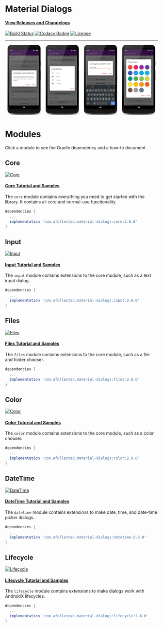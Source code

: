 # Material Dialogs

#### [View Releases and Changelogs](https://github.com/afollestad/material-dialogs/releases)

[![Build Status](https://travis-ci.org/afollestad/material-dialogs.svg)](https://travis-ci.org/afollestad/material-dialogs)
[![Codacy Badge](https://api.codacy.com/project/badge/Grade/0a4acc30a9ce440087f7688735359bb8)](https://www.codacy.com/app/drummeraidan_50/material-dialogs?utm_source=github.com&amp;utm_medium=referral&amp;utm_content=afollestad/material-dialogs&amp;utm_campaign=Badge_Grade)
[![License](https://img.shields.io/badge/License-Apache%202.0-blue.svg)](https://opensource.org/licenses/Apache-2.0)

---

![Screenshots](https://raw.githubusercontent.com/afollestad/material-dialogs/master/art/showcase20.jpg)

# Modules

Click a module to see the Gradle dependency and a how-to document.

## Core



[ ![Core](https://img.shields.io/bintray/v/drummer-aidan/maven/material-dialogs:core.svg?label=core) ](https://bintray.com/drummer-aidan/maven/material-dialogs%3Acore/_latestVersion)

#### [Core Tutorial and Samples](documentation/CORE.md)

The `core` module contains everything you need to get started with the library. It contains all
core and normal-use functionality.

```gradle
dependencies {
  ...
  implementation 'com.afollestad.material-dialogs:core:2.6.0'
}
```

## Input

[ ![Input](https://img.shields.io/bintray/v/drummer-aidan/maven/material-dialogs:input.svg?label=input) ](https://bintray.com/drummer-aidan/maven/material-dialogs%3Ainput/_latestVersion)

#### [Input Tutorial and Samples](documentation/INPUT.md)
 
The `input` module contains extensions to the core module, such as a text input dialog.

```gradle
dependencies {
  ...
  implementation 'com.afollestad.material-dialogs:input:2.6.0'
}
```
 
## Files

[ ![Files](https://img.shields.io/bintray/v/drummer-aidan/maven/material-dialogs:files.svg?label=files) ](https://bintray.com/drummer-aidan/maven/material-dialogs%3Afiles/_latestVersion)

#### [Files Tutorial and Samples](documentation/FILES.md)

The `files` module contains extensions to the core module, such as a file and folder chooser.

```gradle
dependencies {
  ...
  implementation 'com.afollestad.material-dialogs:files:2.6.0'
}
```

## Color

[ ![Color](https://img.shields.io/bintray/v/drummer-aidan/maven/material-dialogs:color.svg?label=color) ](https://bintray.com/drummer-aidan/maven/material-dialogs%3Acolor/_latestVersion)

#### [Color Tutorial and Samples](documentation/COLOR.md)

The `color` module contains extensions to the core module, such as a color chooser.

```gradle
dependencies {
  ...
  implementation 'com.afollestad.material-dialogs:color:2.6.0'
}
```

## DateTime

[ ![DateTime](https://img.shields.io/bintray/v/drummer-aidan/maven/material-dialogs:datetime.svg?label=datetime) ](https://bintray.com/drummer-aidan/maven/material-dialogs%3Adatetime/_latestVersion)

#### [DateTime Tutorial and Samples](documentation/DATETIME.md)

The `datetime` module contains extensions to make date, time, and date-time picker dialogs.

```gradle
dependencies {
  ...
  implementation 'com.afollestad.material-dialogs:datetime:2.6.0'
}
```

## Lifecycle

[ ![Lifecycle](https://img.shields.io/bintray/v/drummer-aidan/maven/material-dialogs:lifecycle.svg?label=lifecycle) ](https://bintray.com/drummer-aidan/maven/material-dialogs%3Alifecycle/_latestVersion)

#### [Lifecycle Tutorial and Samples](documentation/LIFECYCLE.md)

The `lifecycle` module contains extensions to make dialogs work with AndroidX lifecycles.

```gradle
dependencies {
  ...
  implementation 'com.afollestad.material-dialogs:lifecycle:2.6.0'
}
```
